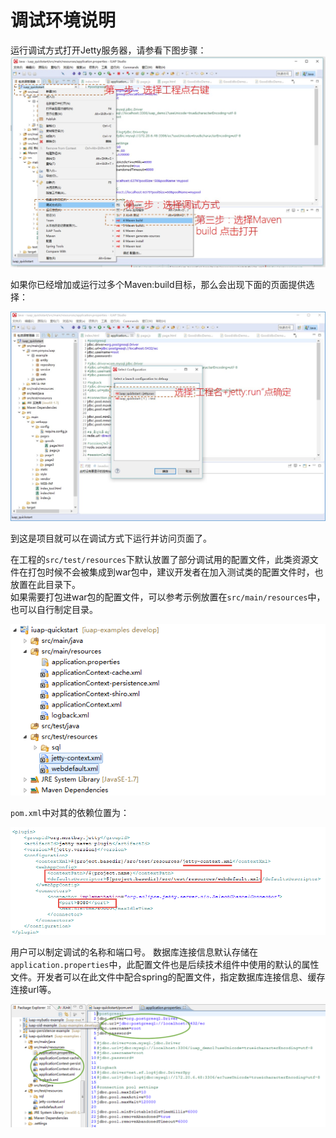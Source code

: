 # 调试环境说明

运行调试方式打开Jetty服务器，请参看下图步骤：
![运行调试](../img/image109.jpg)

如果你已经增加或运行过多个Maven:build目标，那么会出现下面的页面提供选择：

![选择jetty运行](../img/image120.jpg)

到这是项目就可以在调试方式下运行并访问页面了。


在工程的`src/test/resources`下默认放置了部分调试用的配置文件，此类资源文件在打包时候不会被集成到war包中，建议开发者在加入测试类的配置文件时，也放置在此目录下。  
如果需要打包进war包的配置文件，可以参考示例放置在`src/main/resources`中，也可以自行制定目录。  


![](../img/image033.jpg)



`pom.xml`中对其的依赖位置为：


![](../img/image034.jpg)



用户可以制定调试的名称和端口号。
数据库连接信息默认存储在`application.properties`中，此配置文件也是后续技术组件中使用的默认的属性文件。开发者可以在此文件中配合spring的配置文件，指定数据库连接信息、缓存连接url等。


![](../img/image035.jpg)
  